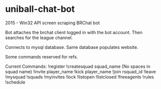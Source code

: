 # uniball-chat-bot
2015 - Win32 API screen scraping BRChat bot

Bot attaches the brchat client logged in with the bot account.
Then searches for the league channel.

Connects to mysql database. Same database populates website.

Some commands reserved for refs.

Current Commands:
!register
!createsquad squad_name (No spaces in squad name)
!invite player_name
!kick player_name
!join rsquad_id
!leave
!mysquad
!squads
!myinvites
!lock
!listopen
!listclosed
!freeagents
!rules
!schedule
